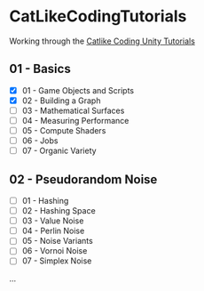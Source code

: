 # CatLikeCodingTutorials
Working through the [Catlike Coding Unity Tutorials](https://catlikecoding.com/unity/tutorials/)

## 01 - Basics
- [x] 01 - Game Objects and Scripts
- [x] 02 - Building a Graph
- [ ] 03 - Mathematical Surfaces
- [ ] 04 - Measuring Performance
- [ ] 05 - Compute Shaders
- [ ] 06 - Jobs
- [ ] 07 - Organic Variety

## 02 - Pseudorandom Noise
- [ ] 01 - Hashing
- [ ] 02 - Hashing Space
- [ ] 03 - Value Noise
- [ ] 04 - Perlin Noise
- [ ] 05 - Noise Variants
- [ ] 06 - Vornoi Noise
- [ ] 07 - Simplex Noise

...
